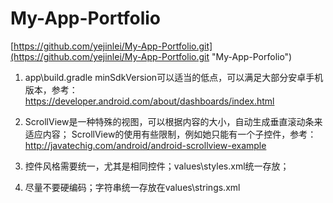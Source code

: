 # My-App-Portfolio 
[https://github.com/yejinlei/My-App-Portfolio.git](https://github.com/yejinlei/My-App-Portfolio.git "My-App-Porfolio")

1. app\build.gradle
	minSdkVersion可以适当的低点，可以满足大部分安卓手机版本，参考：https://developer.android.com/about/dashboards/index.html

2. ScrollView是一种特殊的视图，可以根据内容的大小，自动生成垂直滚动条来适应内容；
   ScrollView的使用有些限制，例如她只能有一个子控件，参考：http://javatechig.com/android/android-scrollview-example

3. 控件风格需要统一，尤其是相同控件；values\styles.xml统一存放；

4. 尽量不要硬编码；字符串统一存放在values\strings.xml

